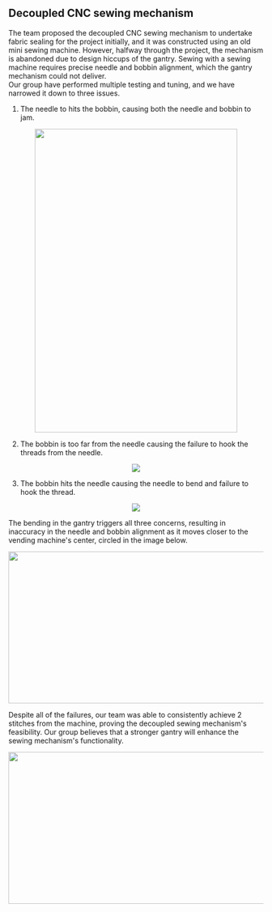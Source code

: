 ## Decoupled CNC sewing mechanism
The team proposed the decoupled CNC sewing mechanism to undertake fabric sealing for the project initially, and it was constructed using an old mini sewing machine.
However, halfway through the project, the mechanism is abandoned due to design hiccups of the gantry. Sewing with a sewing machine requires precise needle and bobbin alignment, which the gantry mechanism could not deliver. <br />
Our group have performed multiple testing and tuning, and we have narrowed it down to three issues. <br />
1) The needle to hits the bobbin, causing both the needle and bobbin to jam.
<p align = "center">
  <img src="https://drive.google.com/uc?export=view&id=1xXII3-RjNpZPt196A_0N55iCjKYt7SJv" width="400" height="600")
</p>
  
2) The bobbin is too far from the needle causing the failure to hook the threads from the needle. <br />
<p align = "center">
  <img src="https://drive.google.com/uc?export=view&id=1UvGz4_Rr9RQwsJK3VTKWO_zFfRwGe7PR")
</p>

3) The bobbin hits the needle causing the needle to bend and failure to hook the thread. <br />
<p align = "center">
  <img src="https://drive.google.com/uc?export=view&id=1UvGz4_Rr9RQwsJK3VTKWO_zFfRwGe7PR")
</p>
  
The bending in the gantry triggers all three concerns, resulting in inaccuracy in the needle and bobbin alignment as it moves closer to the vending machine's center, circled in the image below.
<p align = "center">
  <img src="https://drive.google.com/uc?export=view&id=1HxfaRz3YjF1LJxJjdDRQAiHCNiSKMRL0" width="600" height="300")
</p>  
  
Despite all of the failures, our team was able to consistently achieve 2 stitches from the machine, proving the decoupled sewing mechanism's feasibility. Our group believes that a stronger gantry will enhance the sewing mechanism's functionality.
<p align = "center">
  <img src="https://drive.google.com/uc?export=view&id=1cZRG6dYJznLtajH9QF0pNPwk3FWjw6bC" width="600" height="300")
</p>  
